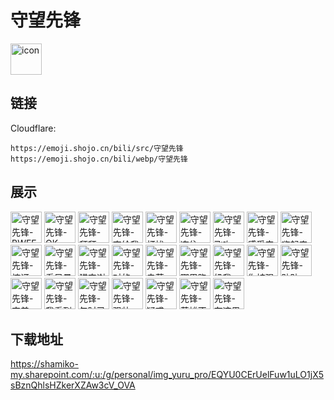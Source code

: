 # 守望先锋
<img src="https://emoji.shojo.cn/bili/src/守望先锋/icon.png" width="50" height="50" alt="icon">

## 链接
Cloudflare:
```
https://emoji.shojo.cn/bili/src/守望先锋
https://emoji.shojo.cn/bili/webp/守望先锋
```
## 展示
<img src="https://emoji.shojo.cn/bili/src/守望先锋/守望先锋-BWEEE.png" width="50" height="50" alt="守望先锋-BWEEE">
<img src="https://emoji.shojo.cn/bili/src/守望先锋/守望先锋-OK.png" width="50" height="50" alt="守望先锋-OK">
<img src="https://emoji.shojo.cn/bili/src/守望先锋/守望先锋-拜拜.png" width="50" height="50" alt="守望先锋-拜拜">
<img src="https://emoji.shojo.cn/bili/src/守望先锋/守望先锋-交给我吧.png" width="50" height="50" alt="守望先锋-交给我吧">
<img src="https://emoji.shojo.cn/bili/src/守望先锋/守望先锋-打扰一下.png" width="50" height="50" alt="守望先锋-打扰一下">
<img src="https://emoji.shojo.cn/bili/src/守望先锋/守望先锋-冻住.png" width="50" height="50" alt="守望先锋-冻住">
<img src="https://emoji.shojo.cn/bili/src/守望先锋/守望先锋-飞吻.png" width="50" height="50" alt="守望先锋-飞吻">
<img src="https://emoji.shojo.cn/bili/src/守望先锋/守望先锋-感受宁静.png" width="50" height="50" alt="守望先锋-感受宁静">
<img src="https://emoji.shojo.cn/bili/src/守望先锋/守望先锋-嗨起来.png" width="50" height="50" alt="守望先锋-嗨起来">
<img src="https://emoji.shojo.cn/bili/src/守望先锋/守望先锋-惊讶.png" width="50" height="50" alt="守望先锋-惊讶">
<img src="https://emoji.shojo.cn/bili/src/守望先锋/守望先锋-看风景呢.png" width="50" height="50" alt="守望先锋-看风景呢">
<img src="https://emoji.shojo.cn/bili/src/守望先锋/守望先锋-猎空谢谢.png" width="50" height="50" alt="守望先锋-猎空谢谢">
<img src="https://emoji.shojo.cn/bili/src/守望先锋/守望先锋-对的.png" width="50" height="50" alt="守望先锋-对的">
<img src="https://emoji.shojo.cn/bili/src/守望先锋/守望先锋-卖萌.png" width="50" height="50" alt="守望先锋-卖萌">
<img src="https://emoji.shojo.cn/bili/src/守望先锋/守望先锋-哪里跑.png" width="50" height="50" alt="守望先锋-哪里跑">
<img src="https://emoji.shojo.cn/bili/src/守望先锋/守望先锋-奶我.png" width="50" height="50" alt="守望先锋-奶我">
<img src="https://emoji.shojo.cn/bili/src/守望先锋/守望先锋-你被强化了.png" width="50" height="50" alt="守望先锋-你被强化了">
<img src="https://emoji.shojo.cn/bili/src/守望先锋/守望先锋-贴贴.png" width="50" height="50" alt="守望先锋-贴贴">
<img src="https://emoji.shojo.cn/bili/src/守望先锋/守望先锋-完美.png" width="50" height="50" alt="守望先锋-完美">
<img src="https://emoji.shojo.cn/bili/src/守望先锋/守望先锋-我看到你了.png" width="50" height="50" alt="守望先锋-我看到你了">
<img src="https://emoji.shojo.cn/bili/src/守望先锋/守望先锋-午时已到.png" width="50" height="50" alt="守望先锋-午时已到">
<img src="https://emoji.shojo.cn/bili/src/守望先锋/守望先锋-强壮.png" width="50" height="50" alt="守望先锋-强壮">
<img src="https://emoji.shojo.cn/bili/src/守望先锋/守望先锋-疑惑.png" width="50" height="50" alt="守望先锋-疑惑">
<img src="https://emoji.shojo.cn/bili/src/守望先锋/守望先锋-英雄不朽.png" width="50" height="50" alt="守望先锋-英雄不朽">
<img src="https://emoji.shojo.cn/bili/src/守望先锋/守望先锋-在这里集合.png" width="50" height="50" alt="守望先锋-在这里集合">

## 下载地址

https://shamiko-my.sharepoint.com/:u:/g/personal/img_yuru_pro/EQYU0CErUelFuw1uLO1jX5sBznQhlsHZkerXZAw3cV_OVA